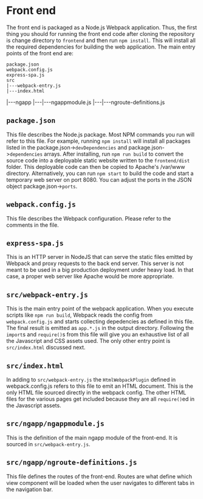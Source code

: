# Front end
The front end is packaged as a Node.js Webpack application.  Thus, the first thing you should for running the front end code after cloning the repository is change directory to `frontend` and then run `npm install`.  This will install all the required dependencies for building the web application.  The main entry points of the front end are:

	package.json
	webpack.config.js
	express-spa.js
	src
	|---webpack-entry.js
	|---index.html
   |---ngapp
   |---|---ngappmodule.js
   |---|---ngroute-definitions.js

## `package.json`
This file describes the Node.js package.  Most NPM commands you run will refer to this file.  For example, running `npm install` will install all packages listed in the package.json-\>`devDependencies` and package.json-\>`dependencies` arrays.
After installing, run `npm run build` to convert the source code into a deployable static website written to the `frontend/dist` folder.  This deployable code can then be copied to Apache's /var/www directory.  Alternatively, you can run `npm start` to build the code and start a temporary web server on port 8080.
You can adjust the ports in the JSON object package.json-\>`ports`.

## `webpack.config.js`
This file describes the Webpack configuration. Please refer to the comments in the file. 

## `express-spa.js`
This is an HTTP server in NodeJS that can serve the static files emitted by Webpack and proxy requests to the back end server.  This server is not meant to be used in a big production deployment under heavy load.  In that case, a proper web server like Apache would be more appropriate.

## `src/webpack-entry.js`
This is the main entry point of the webpack application.  When you execute scripts like `npm run build`, Webpack reads the config from `webpack.config.js` and starts collecting depedencies as defined in this file.  The final result is emitted as `app.*.js` in the output directory.
Following the `import`s and `require()`s from this file will give you an exhaustive list of all the Javascript and CSS assets used.  The only other entry point is `src/index.html` discussed next.

## `src/index.html`
In adding to `src/webpack-entry.js` the `HtmlWebpackPlugin` defined in webpack.config.js refers to this file to emit an HTML document.  This is the only HTML file sourced directly in the webpack config.  The other HTML files for the various pages get included because they are all `require()`ed in the Javascript assets.

## `src/ngapp/ngappmodule.js`
This is the definition of the main ngapp module of the front-end.  It is sourced in `src/webpack-entry.js`.

## `src/ngapp/ngroute-definitions.js`
This file defines the routes of the front-end.  Routes are what define which view component will be loaded when the user navigates to different tabs in the navigation bar.
